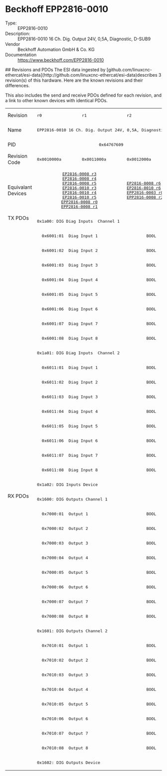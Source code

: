 #  Beckhoff EPP2816-0010

<dl>
  <dt>Type:</dt><dd>EPP2816-0010</dd>
  <dt>Description:</dt><dd>EPP2816-0010 16 Ch. Dig. Output 24V, 0,5A, Diagnostic, D-SUB9</dd>
  <dt>Vendor</dt><dd>Beckhoff Automation GmbH & Co. KG</dd>
  <dt>Documentation</dt><dd><a href="https://www.beckhoff.com/EPP2816-0010">https://www.beckhoff.com/EPP2816-0010</a></dd>
</dl>
## Revisions and PDOs
The ESI data ingested by [github.com/linuxcnc-ethercat/esi-data](http://github.com/linuxcnc-ethercat/esi-data)describes 3 revision(s) of this hardware.  Here are the known revisions and their differences.

This also includes the send and receive PDOs defined for each revision, and a link to other known devices with identical PDOs.

<table>
<tr >
<td class="first">Revision</td>
<td ><pre>r0</pre></td>
<td ><pre>r1</pre></td>
<td ><pre>r2</pre></td>
</tr>
<tr >
<td class="first">Name</td>
<td  colspan=3 align="center"><pre>EPP2816-0010 16 Ch. Dig. Output 24V, 0,5A, Diagnostic, D-SUB9</pre></td>
</tr>
<tr >
<td class="first">PID</td>
<td  colspan=3 align="center"><pre>0x64767609</pre></td>
</tr>
<tr >
<td class="first">Revision Code</td>
<td ><pre>0x0010000a</pre></td>
<td ><pre>0x0011000a</pre></td>
<td ><pre>0x0012000a</pre></td>
</tr>
<tr >
<td class="first">Equivalant Devices</td>
<td  colspan=2 align="center"><pre><a href="EP2816-0008">EP2816-0008 r3</a><br/><a href="EP2816-0008">EP2816-0008 r4</a><br/><a href="EP2816-0008">EP2816-0008 r5</a><br/><a href="EP2816-0010">EP2816-0010 r3</a><br/><a href="EP2816-0010">EP2816-0010 r4</a><br/><a href="EP2816-0010">EP2816-0010 r5</a><br/><a href="EPP2816-0008">EPP2816-0008 r0</a><br/><a href="EPP2816-0008">EPP2816-0008 r1</a></pre></td>
<td ><pre><a href="EP2816-0008">EP2816-0008 r6</a><br/><a href="EP2816-0010">EP2816-0010 r6</a><br/><a href="EPP2816-0003">EPP2816-0003 r0</a><br/><a href="EPP2816-0008">EPP2816-0008 r2</a></pre></td>
</tr>
<tr class="txpdo pdosection">
<td class="first" rowspan=19 valign=top>TX PDOs</td>
<td colspan=3 align="left"><pre>0x1a00: DIG Diag Inputs  Channel 1</pre></td>
<td></td>
</tr>
<tr class="txpdo">
<td  colspan=3 align="left"><pre>  0x6001:01  Diag Input 1                    BOOL</pre></td>
</tr>
<tr class="txpdo">
<td  colspan=3 align="left"><pre>  0x6001:02  Diag Input 2                    BOOL</pre></td>
</tr>
<tr class="txpdo">
<td  colspan=3 align="left"><pre>  0x6001:03  Diag Input 3                    BOOL</pre></td>
</tr>
<tr class="txpdo">
<td  colspan=3 align="left"><pre>  0x6001:04  Diag Input 4                    BOOL</pre></td>
</tr>
<tr class="txpdo">
<td  colspan=3 align="left"><pre>  0x6001:05  Diag Input 5                    BOOL</pre></td>
</tr>
<tr class="txpdo">
<td  colspan=3 align="left"><pre>  0x6001:06  Diag Input 6                    BOOL</pre></td>
</tr>
<tr class="txpdo">
<td  colspan=3 align="left"><pre>  0x6001:07  Diag Input 7                    BOOL</pre></td>
</tr>
<tr class="txpdo">
<td  colspan=3 align="left"><pre>  0x6001:08  Diag Input 8                    BOOL</pre></td>
</tr>
<tr class="txpdo pdosection">
<td  colspan=3 align="left"><pre>0x1a01: DIG Diag Inputs  Channel 2</pre></td>
</tr>
<tr class="txpdo">
<td  colspan=3 align="left"><pre>  0x6011:01  Diag Input 1                    BOOL</pre></td>
</tr>
<tr class="txpdo">
<td  colspan=3 align="left"><pre>  0x6011:02  Diag Input 2                    BOOL</pre></td>
</tr>
<tr class="txpdo">
<td  colspan=3 align="left"><pre>  0x6011:03  Diag Input 3                    BOOL</pre></td>
</tr>
<tr class="txpdo">
<td  colspan=3 align="left"><pre>  0x6011:04  Diag Input 4                    BOOL</pre></td>
</tr>
<tr class="txpdo">
<td  colspan=3 align="left"><pre>  0x6011:05  Diag Input 5                    BOOL</pre></td>
</tr>
<tr class="txpdo">
<td  colspan=3 align="left"><pre>  0x6011:06  Diag Input 6                    BOOL</pre></td>
</tr>
<tr class="txpdo">
<td  colspan=3 align="left"><pre>  0x6011:07  Diag Input 7                    BOOL</pre></td>
</tr>
<tr class="txpdo">
<td  colspan=3 align="left"><pre>  0x6011:08  Diag Input 8                    BOOL</pre></td>
</tr>
<tr class="txpdo pdosection">
<td  colspan=3 align="left"><pre>0x1a02: DIG Inputs Device</pre></td>
</tr>
<tr class="rxpdo pdosection">
<td class="first" rowspan=19 valign=top>RX PDOs</td>
<td colspan=3 align="left"><pre>0x1600: DIG Outputs Channel 1</pre></td>
<td></td>
</tr>
<tr class="rxpdo">
<td  colspan=3 align="left"><pre>  0x7000:01  Output 1                        BOOL</pre></td>
</tr>
<tr class="rxpdo">
<td  colspan=3 align="left"><pre>  0x7000:02  Output 2                        BOOL</pre></td>
</tr>
<tr class="rxpdo">
<td  colspan=3 align="left"><pre>  0x7000:03  Output 3                        BOOL</pre></td>
</tr>
<tr class="rxpdo">
<td  colspan=3 align="left"><pre>  0x7000:04  Output 4                        BOOL</pre></td>
</tr>
<tr class="rxpdo">
<td  colspan=3 align="left"><pre>  0x7000:05  Output 5                        BOOL</pre></td>
</tr>
<tr class="rxpdo">
<td  colspan=3 align="left"><pre>  0x7000:06  Output 6                        BOOL</pre></td>
</tr>
<tr class="rxpdo">
<td  colspan=3 align="left"><pre>  0x7000:07  Output 7                        BOOL</pre></td>
</tr>
<tr class="rxpdo">
<td  colspan=3 align="left"><pre>  0x7000:08  Output 8                        BOOL</pre></td>
</tr>
<tr class="rxpdo pdosection">
<td  colspan=3 align="left"><pre>0x1601: DIG Outputs Channel 2</pre></td>
</tr>
<tr class="rxpdo">
<td  colspan=3 align="left"><pre>  0x7010:01  Output 1                        BOOL</pre></td>
</tr>
<tr class="rxpdo">
<td  colspan=3 align="left"><pre>  0x7010:02  Output 2                        BOOL</pre></td>
</tr>
<tr class="rxpdo">
<td  colspan=3 align="left"><pre>  0x7010:03  Output 3                        BOOL</pre></td>
</tr>
<tr class="rxpdo">
<td  colspan=3 align="left"><pre>  0x7010:04  Output 4                        BOOL</pre></td>
</tr>
<tr class="rxpdo">
<td  colspan=3 align="left"><pre>  0x7010:05  Output 5                        BOOL</pre></td>
</tr>
<tr class="rxpdo">
<td  colspan=3 align="left"><pre>  0x7010:06  Output 6                        BOOL</pre></td>
</tr>
<tr class="rxpdo">
<td  colspan=3 align="left"><pre>  0x7010:07  Output 7                        BOOL</pre></td>
</tr>
<tr class="rxpdo">
<td  colspan=3 align="left"><pre>  0x7010:08  Output 8                        BOOL</pre></td>
</tr>
<tr class="rxpdo pdosection">
<td  colspan=3 align="left"><pre>0x1602: DIG Outputs Device</pre></td>
</tr>
</table>
